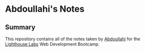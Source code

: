 # Abdoullahi's Notes
## Summary 
This repository contains all of the notes taken by [Abdoullahi](https://github.com/Adena7) for the [Lighthouse Labs](https://www.lighthouselabs.ca/en/web-development-bootcamp) Web Development Bootcamp.